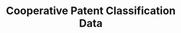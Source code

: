 ---
layout: default
bigquery: https://console.cloud.google.com/bigquery?p=patents-public-data&d=cpc&page=dataset
citation: '“Cooperative Patent Classification” by the EPO and USPTO, for public use. '
contributors: EPO, USPTO
cost: None
description: Cooperative Patent Classification Data contains the scheme and definitions
  of the Cooperative Patent Classification system for classifying patent documents.
  The CPC is the result of a partnership between the EPO and the USPTO in their joint
  effort to develop a common, internationally compatible classification system for
  technical documents, in particular patent publications, which will be used by both
  offices in the patent granting process
documentation: https://www.cooperativepatentclassification.org/cpcSchemeAndDefinitions
last_edit: Mon, 04 Apr 2022 19:07:06 GMT
location: https://www.cooperativepatentclassification.org/index
maintained_by: USPTO, EPO
schema_fields: '[''informativeReferences'', ''symbol'', ''status'', ''ipc_concordant'',
  ''childGroups'', ''definition'', ''date_revised'', ''ipcConcordant'', ''limitingReferences'',
  ''breakdownCode'', ''glossary'', ''level'', ''additional_only'', ''titleFull'',
  ''residualReferences'', ''child_groups'', ''breakdown_code'', ''application_references'',
  ''dateRevised'', ''informative_references'', ''sizeCache'', ''parents'', ''synonyms'',
  ''not_allocatable'', ''notAllocatable'', ''titlePart'', ''title_part'', ''applicationReferences'',
  ''limiting_references'', ''children'', ''title_full'', ''residual_references'']'
shortname: cooperative_patent_classification
tags:
- patents
- science
title: Cooperative Patent Classification Data
uuid: 984374a7-16e9-4b35-9445-458daceb01bf
---